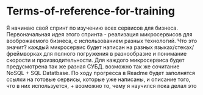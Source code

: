 # Terms-of-reference-for-training
Я начинаю свой спринт по изучению всех сервисов для бизнеса. 
Первоначальная идея этого спринта - реализация микросервисов для вооброжаемого бизнеса, с использованием разных технологий.
Что это значит? каждый микросервис будет написан на разных языках/стеках/фреймворках для полного погружения в разнообразие и понимание скорости и производительности.
Для каждого микросервиса будет предусмотрена так же разная СУБД. возможно так же сочитание NoSQL + SQL Datatbase.
По ходу прогресса в Readme будет заполнятся ссылки на готовые сервисы, которые уже написаны, и описание того, что в них используется, + возможно то, чему я научился пока делал это
